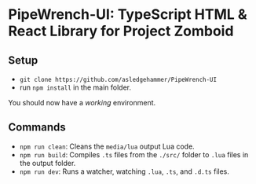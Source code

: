 # PipeWrench-UI: TypeScript HTML & React Library for Project Zomboid
## Setup
- `git clone https://github.com/asledgehammer/PipeWrench-UI`
- run `npm install` in the main folder.

You should now have a _working_ environment.

## Commands
- `npm run clean`: Cleans the `media/lua` output Lua code.
- `npm run build`: Compiles `.ts` files from the `./src/` folder to `.lua` files in the output folder.
- `npm run dev`: Runs a watcher, watching `.lua`, `.ts`, and `.d.ts` files.
